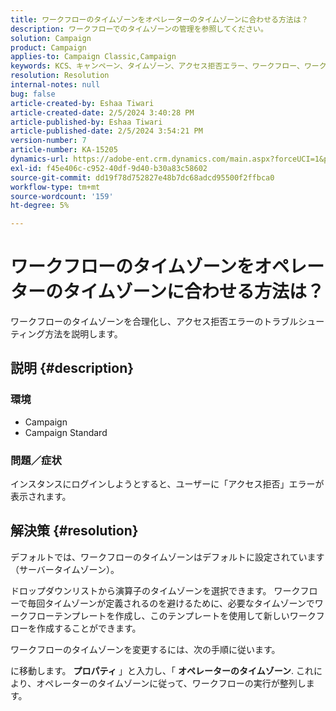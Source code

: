 ```yaml
---
title: ワークフローのタイムゾーンをオペレーターのタイムゾーンに合わせる方法は？
description: ワークフローでのタイムゾーンの管理を参照してください。
solution: Campaign
product: Campaign
applies-to: Campaign Classic,Campaign
keywords: KCS、キャンペーン、タイムゾーン、アクセス拒否エラー、ワークフロー、ワークフロー実行
resolution: Resolution
internal-notes: null
bug: false
article-created-by: Eshaa Tiwari
article-created-date: 2/5/2024 3:40:28 PM
article-published-by: Eshaa Tiwari
article-published-date: 2/5/2024 3:54:21 PM
version-number: 7
article-number: KA-15205
dynamics-url: https://adobe-ent.crm.dynamics.com/main.aspx?forceUCI=1&pagetype=entityrecord&etn=knowledgearticle&id=6fa899de-3cc4-ee11-9079-6045bd006268
exl-id: f45e406c-c952-40df-9d40-b30a83c58602
source-git-commit: dd19f78d752827e48b7dc68adcd95500f2ffbca0
workflow-type: tm+mt
source-wordcount: '159'
ht-degree: 5%

---
```


# ワークフローのタイムゾーンをオペレーターのタイムゾーンに合わせる方法は？


ワークフローのタイムゾーンを合理化し、アクセス拒否エラーのトラブルシューティング方法を説明します。

## 説明 {#description}


### <b>環境</b>

- Campaign
- Campaign Standard


### <b>問題／症状</b>

インスタンスにログインしようとすると、ユーザーに「アクセス拒否」エラーが表示されます。


## 解決策 {#resolution}






デフォルトでは、ワークフローのタイムゾーンはデフォルトに設定されています（サーバータイムゾーン）。



ドロップダウンリストから演算子のタイムゾーンを選択できます。 ワークフローで毎回タイムゾーンが定義されるのを避けるために、必要なタイムゾーンでワークフローテンプレートを作成し、このテンプレートを使用して新しいワークフローを作成することができます。



ワークフローのタイムゾーンを変更するには、次の手順に従います。



に移動します。 <b>プロパティ </b>」と入力し、「 <b>オペレーターのタイムゾーン</b>. これにより、オペレーターのタイムゾーンに従って、ワークフローの実行が整列します。
